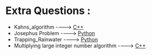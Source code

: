 # Extra Questions :

* Kahns_algorithm ----> [C++](/Code/C++/Kahns_algorithm.cpp)
* Josephus Problem ----> [Python](/Code/Python/josephus_problem.py)
* Trapping_Rainwater ----> [Python](/Code/Python/trapping_rainwater.py)
* Multiplying large integer number algorithm ----> [C++](/Code/C++/Multiplying_large_integer_number.cpp)
